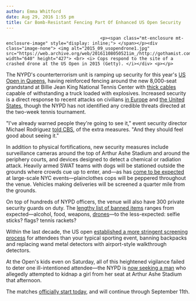 ```yaml
---
author: Emma Whitford
date: Aug 29, 2016 1:55 pm
title: Car Bomb-Resistant Fencing Part Of Enhanced US Open Security 
---
```


	
										<p><span class="mt-enclosure mt-enclosure-image" style="display: inline;"> </span></p><div class="image-none"> <img alt="2015_09_usopendrone1.jpg" src="https://web.archive.org/web/20161108050521im_/http://gothamist.com/attachments/nyc_ewhitford/2015_09_usopendrone1.jpg" width="640" height="427"> <br> <i> Cops respond to the site of a crashed drone at the US Open in 2015 (Getty). </i></div> <p></p>

<p>The NYPD&apos;s counterterrorism unit is ramping up security for this year&apos;s <a href="https://web.archive.org/web/20161108050521/http://www.usopen.org/index.html">US Open in Queens</a>, having reinforced fencing around the new 8,000-seat grandstand at Billie Jean King National Tennis Center with <a href="https://web.archive.org/web/20161108050521/http://newyork.cbslocal.com/2016/08/28/us-open-security-measures/">thick cables</a> capable of withstanding a truck loaded with explosives. Increased security is a direct response to recent attacks on civilians <a href="https://web.archive.org/web/20161108050521/http://gothamist.com/2016/07/15/84_killed_in_france_during_bastille.php">in Europe</a> and <a href="https://web.archive.org/web/20161108050521/http://gothamist.com/2016/06/12/nypd_counter-terrorism_units_on_ale.php">the United States</a>, though the NYPD has not identified any credible threats directed at the two-week tennis tournament. </p>

<p>&quot;I&apos;ve already warned people they&apos;re going to see it,&quot; event security director Michael Rodriguez <a href="https://web.archive.org/web/20161108050521/http://newyork.cbslocal.com/2016/08/28/us-open-security-measures/">told CBS</a>, of the extra measures. &quot;And they should feel good about seeing it.&quot; </p>

<p>In addition to physical fortifications, new security measures include surveillance cameras around the top of Arthur Ashe Stadium and around the periphery courts, and devices designed to detect a chemical or radiation attack. Heavily armed SWAT teams with dogs will be stationed outside the grounds where crowds cue up to enter, and&#x2014;as has <a href="https://web.archive.org/web/20161108050521/http://gothamist.com/2016/06/23/lgbtq_bratton_stonewall.php">come to be expected</a> at large-scale NYC events&#x2014;plainclothes cops will be peppered throughout the venue. Vehicles making deliveries will be screened a quarter mile from the grounds. </p>

<p>On top of hundreds of NYPD officers, the venue will also have 300 private security guards on duty. The <a href="https://web.archive.org/web/20161108050521/http://www.usopen.org/en_US/event_guide/what_can_you_bring.html">lengthy list of banned items</a> ranges from expected&#x2014;alcohol, food, weapons, <a href="https://web.archive.org/web/20161108050521/http://gothamist.com/2015/09/04/fail_nyc_teacher_arrested_after_cra.php#photo-1">drones</a>&#x2014;to the less-expected: selfie sticks? flags? tennis rackets? </p>

<p>Within the last decade, the US open <a href="https://web.archive.org/web/20161108050521/http://www.nbcnewyork.com/news/local/Layers-of-Security-Added-to-Protect-US-Open-Fans-391561951.html">established a more stringent screening process</a> for attendees than your typical sporting event, banning backpacks and replacing wand metal detectors with airport-style walkthrough detectors. </p>

<p>At the Open&apos;s kids even on Saturday, all of this heightened vigilance failed to deter one ill-intentioned attendee&#x2014;the NYPD is <a href="https://web.archive.org/web/20161108050521/http://gothamist.com/2016/08/28/police_searching_for_man_who_tried_1.php">now seeking a man</a> who allegedly attempted to kidnap a girl from her seat at Arthur Ashe Stadium that afternoon. </p>

<p>The matches <a href="https://web.archive.org/web/20161108050521/http://www.usopen.org/en_US/scores/schedule/index.html?promo=sitemap">officially start today</a>, and will continue through September 11th. </p>					
										
									
				